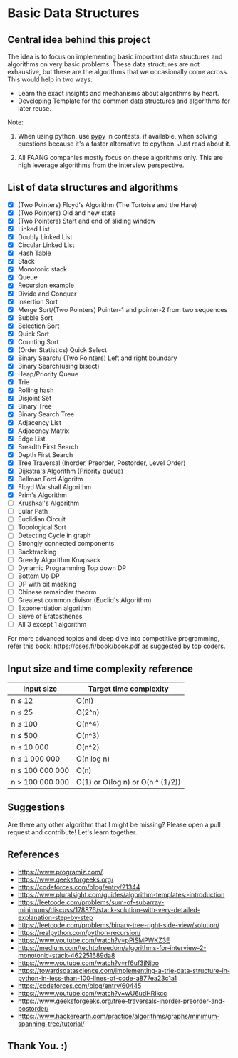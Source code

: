 # Basic Data Structures

## Central idea behind this project

The idea is to focus on implementing basic important data structures and algorithms on very basic problems. These data structures are not exhaustive, but these are the algorithms that we occasionally come across.
This would help in two ways:

- Learn the exact insights and mechanisms about algorithms by heart.
- Developing Template for the common data structures and algorithms for later reuse.

Note:

1. When using python, use [pypy](https://www.pypy.org/) in contests, if available, when solving questions because it's a faster alternative to cpython. Just read about it.

2. All FAANG companies mostly focus on these algorithms only. This are high leverage algorithms from the interview perspective.

## List of data structures and algorithms

- [x] (Two Pointers) Floyd's Algorithm (The Tortoise and the Hare)
- [x] (Two Pointers) Old and new state
- [x] (Two Pointers) Start and end of sliding window
- [x] Linked List
- [x] Doubly Linked List
- [x] Circular Linked List
- [x] Hash Table
- [x] Stack
- [x] Monotonic stack
- [x] Queue
- [x] Recursion example
- [x] Divide and Conquer
- [x] Insertion Sort
- [x] Merge Sort/(Two Pointers) Pointer-1 and pointer-2 from two sequences
- [x] Bubble Sort
- [x] Selection Sort
- [x] Quick Sort
- [x] Counting Sort
- [x] (Order Statistics) Quick Select
- [x] Binary Search/ (Two Pointers) Left and right boundary
- [x] Binary Search(using bisect)
- [x] Heap/Priority Queue
- [x] Trie
- [x] Rolling hash
- [x] Disjoint Set
- [x] Binary Tree
- [x] Binary Search Tree
- [x] Adjacency List
- [x] Adjacency Matrix
- [x] Edge List
- [x] Breadth First Search
- [x] Depth First Search
- [x] Tree Traversal (Inorder, Preorder, Postorder, Level Order)
- [x] Dijkstra's Algorithm (Priority queue)
- [x] Bellman Ford Algoritm
- [x] Floyd Warshall Algorithm
- [x] Prim's Algorithm
- [ ] Krushkal's Algorithm
- [ ] Eular Path
- [ ] Euclidian Circuit
- [ ] Topological Sort
- [ ] Detecting Cycle in graph
- [ ] Strongly connected components
- [ ] Backtracking
- [ ] Greedy Algorithm Knapsack
- [ ] Dynamic Programming Top down DP
- [ ] Bottom Up DP
- [ ] DP with bit masking
- [ ] Chinese remainder theorm
- [ ] Greatest common divisor (Euclid's Algorithm)
- [ ] Exponentiation algorithm
- [ ] Sieve of Eratosthenes
- [ ] All 3 except 1 algorithm

For more advanced topics and deep dive into competitive programming, refer this book: https://cses.fi/book/book.pdf as suggested by top coders.

## Input size and time complexity reference

| Input size      | Target time complexity           |
| --------------- | -------------------------------- |
| n ≤ 12          | O(n!)                            |
| n ≤ 25          | O(2^n)                           |
| n ≤ 100         | O(n^4)                           |
| n ≤ 500         | O(n^3)                           |
| n ≤ 10 000      | O(n^2)                           |
| n ≤ 1 000 000   | O(n log n)                       |
| n ≤ 100 000 000 | O(n)                             |
| n > 100 000 000 | O(1) or O(log n) or O(n ^ (1/2)) |

## Suggestions

Are there any other algorithm that I might be missing? Please open a pull request and contribute! Let's learn together.

## References

- https://www.programiz.com/
- https://www.geeksforgeeks.org/
- https://codeforces.com/blog/entry/21344
- https://www.pluralsight.com/guides/algorithm-templates:-introduction
- https://leetcode.com/problems/sum-of-subarray-minimums/discuss/178876/stack-solution-with-very-detailed-explanation-step-by-step
- https://leetcode.com/problems/binary-tree-right-side-view/solution/
- https://realpython.com/python-recursion/
- https://www.youtube.com/watch?v=pPiSMPWKZ3E
- https://medium.com/techtofreedom/algorithms-for-interview-2-monotonic-stack-462251689da8
- https://www.youtube.com/watch?v=rf6uf3jNjbo
- https://towardsdatascience.com/implementing-a-trie-data-structure-in-python-in-less-than-100-lines-of-code-a877ea23c1a1
- https://codeforces.com/blog/entry/60445
- https://www.youtube.com/watch?v=wU6udHRIkcc
- https://www.geeksforgeeks.org/tree-traversals-inorder-preorder-and-postorder/
- https://www.hackerearth.com/practice/algorithms/graphs/minimum-spanning-tree/tutorial/

## Thank You. :)
